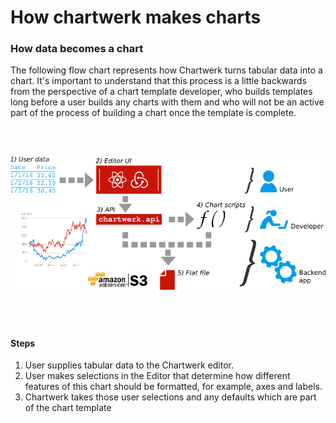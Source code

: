 # How chartwerk makes charts

### How data becomes a chart

The following flow chart represents how Chartwerk turns tabular data into a chart. It's important to understand that this process is a little backwards from the perspective of a chart template developer, who builds templates long before a user builds any charts with them and who will not be an active part of the process of building a chart once the template is complete.

<br/><br/>

<img src="./img/flowchart.png" class="screenshot" />

<br/><br/>

#### Steps

1. User supplies tabular data to the Chartwerk editor.
2. User makes selections in the Editor that determine how different features of this chart should be formatted, for example, axes and labels.
3. Chartwerk takes those user selections and any defaults which are part of the chart template


